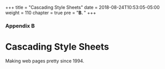 +++
title = "Cascading Style Sheets"
date = 2018-08-24T10:53:05-05:00
weight = 110
chapter = true
pre = "<b>B. </b>"
+++

### Appendix B

# Cascading Style Sheets

Making web pages pretty since 1994.